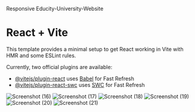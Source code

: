 Responsive Educity-University-Website

# React + Vite

This template provides a minimal setup to get React working in Vite with HMR and some ESLint rules.

Currently, two official plugins are available:

- [@vitejs/plugin-react](https://github.com/vitejs/vite-plugin-react/blob/main/packages/plugin-react/README.md) uses [Babel](https://babeljs.io/) for Fast Refresh
- [@vitejs/plugin-react-swc](https://github.com/vitejs/vite-plugin-react-swc) uses [SWC](https://swc.rs/) for Fast Refresh

![Screenshot (16)](https://github.com/zeenatparween/Educity-University-Website/assets/111422656/c44f68c5-ea44-422e-afd8-3efe5f1e4875)
![Screenshot (17)](https://github.com/zeenatparween/Educity-University-Website/assets/111422656/7b9c1558-017f-4fcb-81f6-2fefcd2203b6)
![Screenshot (18)](https://github.com/zeenatparween/Educity-University-Website/assets/111422656/b110a062-a5f8-4f2f-9d70-d14653227659)
![Screenshot (19)](https://github.com/zeenatparween/Educity-University-Website/assets/111422656/664bfc3f-b054-43aa-9064-a6add5ca5807)
![Screenshot (20)](https://github.com/zeenatparween/Educity-University-Website/assets/111422656/1f7095aa-03c6-48b7-a0bf-c0d2157725b4)
![Screenshot (21)](https://github.com/zeenatparween/Educity-University-Website/assets/111422656/f82f51a9-1ac5-44a0-9a2d-5d5e8829910e)
